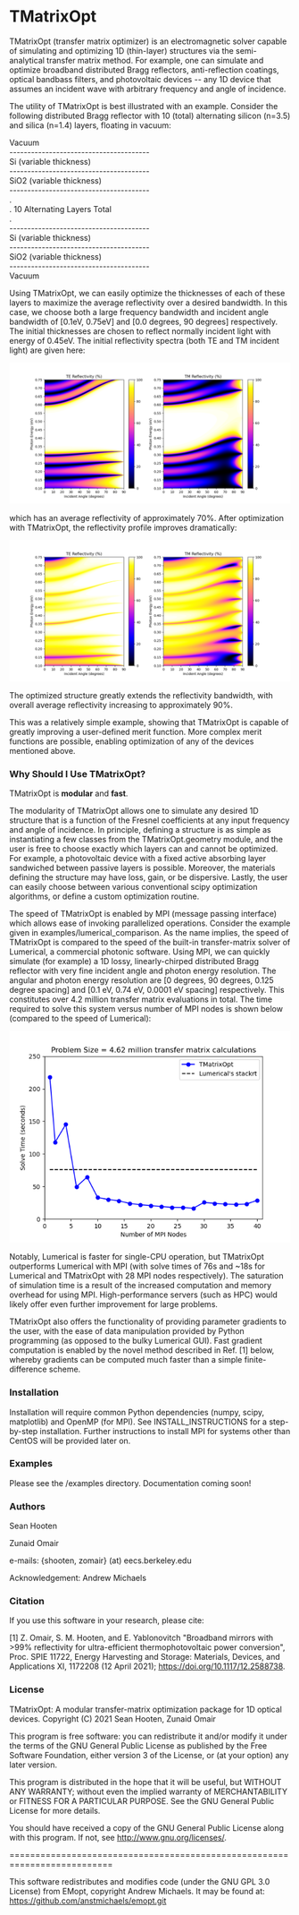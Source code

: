 # TMatrixOpt
TMatrixOpt (transfer matrix optimizer) is an electromagnetic solver capable of simulating and optimizing 1D (thin-layer) structures via the semi-analytical transfer matrix method. For example, one can simulate and optimize broadband distributed Bragg reflectors, anti-reflection coatings, optical bandbass filters, and photovoltaic devices -- any 1D device that assumes an incident wave with arbitrary frequency and angle of incidence.

The utility of TMatrixOpt is best illustrated with an example. Consider the following distributed Bragg reflector with 10 (total) alternating silicon (n=3.5) and silica (n=1.4) layers, floating in vacuum:

Vacuum  
\---------------------------------------  
Si (variable thickness)  
\---------------------------------------  
SiO2 (variable thickness)  
\---------------------------------------  
                 .  
                 . 10 Alternating Layers Total  
                 .  
\---------------------------------------  
Si (variable thickness)  
\---------------------------------------  
SiO2 (variable thickness)  
\---------------------------------------  
Vacuum

Using TMatrixOpt, we can easily optimize the thicknesses of each of these layers to maximize the average reflectivity over a desired bandwidth. In this case, we choose both a large frequency bandwidth and incident angle bandwidth of [0.1eV, 0.75eV] and [0.0 degrees, 90 degrees] respectively. The initial thicknesses are chosen to reflect normally incident light with energy of 0.45eV. The initial reflectivity spectra (both TE and TM incident light) are given here:

![](readme_images/10-Layer-Mirror_Initial_Reflectivity.png)

which has an average reflectivity of approximately 70%. After optimization with TMatrixOpt, the reflectivity profile improves dramatically:

![](readme_images/10-Layer-Mirror_Final_Reflectivity.png)

The optimized structure greatly extends the reflectivity bandwidth, with overall average reflectivity increasing to approximately 90%.

This was a relatively simple example, showing that TMatrixOpt is capable of greatly improving a user-defined merit function. More complex merit functions are possible, enabling optimization of any of the devices mentioned above.

### Why Should I Use TMatrixOpt?
TMatrixOpt is __modular__ and __fast__. 

The modularity of TMatrixOpt allows one to simulate any desired 1D structure that is a function of the Fresnel coefficients at any input frequency and angle of incidence. In principle, defining a structure is as simple as instantiating a few classes from the TMatrixOpt.geometry module, and the user is free to choose exactly which layers can and cannot be optimized. For example, a photovoltaic device with a fixed active absorbing layer sandwiched between passive layers is possible. Moreover, the materials defining the structure may have loss, gain, or be dispersive. Lastly, the user can easily choose between various conventional scipy optimization algorithms, or define a custom optimization routine.

The speed of TMatrixOpt is enabled by MPI (message passing interface) which allows ease of invoking parallelized operations. Consider the example given in examples/lumerical\_comparison. As the name implies, the speed of TMatrixOpt is compared to the speed of the built-in transfer-matrix solver of Lumerical, a commercial photonic software. Using MPI, we can quickly simulate (for example) a 1D lossy, linearly-chirped distributed Bragg reflector with very fine incident angle and photon energy resolution. The angular and photon energy resolution are [0 degrees, 90 degrees, 0.125 degree spacing] and [0.1 eV, 0.74 eV, 0.0001 eV spacing] respectively. This constitutes over 4.2 million transfer matrix evaluations in total. The time required to solve this system versus number of MPI nodes is shown below (compared to the speed of Lumerical):

![](readme_images/mpi_data.png)

Notably, Lumerical is faster for single-CPU operation, but TMatrixOpt outperforms Lumerical with MPI (with solve times of 76s and ~18s for Lumerical and TMatrixOpt with 28 MPI nodes respectively). The saturation of simulation time is a result of the increased computation and memory overhead for using MPI. High-performance servers (such as HPC) would likely offer even further improvement for large problems.

TMatrixOpt also offers the functionality of providing parameter gradients to the user, with the ease of data manipulation provided by Python programming (as opposed to the bulky Lumerical GUI). Fast gradient computation is enabled by the novel method described in Ref. [1] below, whereby gradients can be computed much faster than a simple finite-difference scheme.

### Installation
Installation will require common Python dependencies (numpy, scipy, matplotlib) and OpenMP (for MPI). See INSTALL\_INSTRUCTIONS for a step-by-step installation. Further instructions to install MPI for systems other than CentOS will be provided later on.

### Examples
Please see the /examples directory. Documentation coming soon!

### Authors
Sean Hooten

Zunaid Omair

e-mails: {shooten, zomair} (at) eecs.berkeley.edu

Acknowledgement: Andrew Michaels

### Citation
If you use this software in your research, please cite:

[1] Z. Omair, S. M. Hooten, and E. Yablonovitch "Broadband mirrors with >99% reflectivity for ultra-efficient thermophotovoltaic power conversion", Proc. SPIE 11722, Energy Harvesting and Storage: Materials, Devices, and Applications XI, 1172208 (12 April 2021); https://doi.org/10.1117/12.2588738.
### License
TMatrixOpt: A modular transfer-matrix optimization package for 1D
optical devices.
Copyright (C) 2021 Sean Hooten, Zunaid Omair

This program is free software: you can redistribute it and/or modify
it under the terms of the GNU General Public License as published by
the Free Software Foundation, either version 3 of the License, or
(at your option) any later version.

This program is distributed in the hope that it will be useful,
but WITHOUT ANY WARRANTY; without even the implied warranty of
MERCHANTABILITY or FITNESS FOR A PARTICULAR PURPOSE.  See the
GNU General Public License for more details.

You should have received a copy of the GNU General Public License
along with this program.  If not, see <http://www.gnu.org/licenses/>.

==========================================================================

This software redistributes and modifies code (under the GNU GPL 3.0 License)
from EMopt, copyright Andrew Michaels. It may be found at:
    https://github.com/anstmichaels/emopt.git
